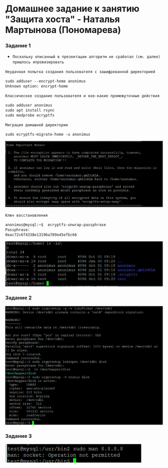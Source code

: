 # Домашнее задание к занятию "Защита хоста" - Наталья Мартынова (Пономарева)

### Задание 1

- `Поскольку описанный в презентации алгоритм не сработал (см. далее) пришлось ипровизировать` 

`Неудачная попытка создания пользователя с зашифрованной директорией`
```
sudo adduser --encrypt-home anonimus
Unknown option: encrypt-home
```
`Классическое создание пользователя и кое-какие промежуточные действия`
```
sudo adduser anonimus
sudo apt install rsync
sudo modprobe ecryptfs
```
`Миграция домашней директории`
```
sudo ecryptfs-migrate-home -u anonimus
```
![Снимок1](https://github.com/NatoshFehn/hw-sec-02/blob/main/Снимок1.png)

`Ключ восстановления`
```
anonimus@mysql:~$  ecryptfs-unwrap-passphrase
Passphrase:
0eac72c6f4338e13196a789e45efbc66
```
![Снимок2](https://github.com/NatoshFehn/hw-sec-02/blob/main/Снимок2.png)

### Задание 2

![Снимок3](https://github.com/NatoshFehn/hw-sec-02/blob/main/Снимок3.png)

### Задание 3

![Снимок4](https://github.com/NatoshFehn/hw-sec-02/blob/main/Снимок4.png)
